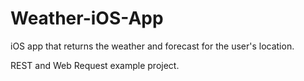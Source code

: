 # Weather-iOS-App
iOS app that returns the weather and forecast for the user's location.

REST and Web Request example project.
